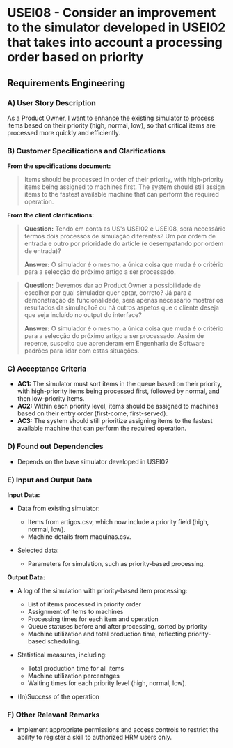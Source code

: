 # USEI08 - Consider an improvement to the simulator developed in USEI02 that takes into account a processing order based on priority

## Requirements Engineering

### A) User Story Description

As a Product Owner, I want to enhance the existing simulator to process items based on their priority (high, normal, low), so that critical items are processed more quickly and efficiently.


### B) Customer Specifications and Clarifications

**From the specifications document:**

> Items should be processed in order of their priority, with high-priority items being assigned to machines first. The system should still assign items to the fastest available machine that can perform the required operation.

**From the client clarifications:**

> **Question:** Tendo em conta as US's USEI02 e USEI08, será necessário termos dois processos de simulação diferentes? Um por ordem de entrada e outro por prioridade do article (e desempatando por ordem de entrada)?
>
> **Answer:** O simulador é o mesmo, a única coisa que muda é o critério para a selecção do próximo artigo a ser processado.

> **Question:** Devemos dar ao Product Owner a possibilidade de escolher por qual simulador quer optar, correto? Já para a demonstração da funcionalidade, será apenas necessário mostrar os resultados da simulação? ou há outros aspetos que o cliente deseja que seja incluído no output do interface?
>
> **Answer:** O simulador é o mesmo, a única coisa que muda é o critério para a selecção do próximo artigo a ser processado.
Assim de repente, suspeito que aprenderam em Engenharia de Software padrões para lidar com estas situações.



### C) Acceptance Criteria

* **AC1:** The simulator must sort items in the queue based on their priority, with high-priority items being processed first, followed by normal, and then low-priority items.
* **AC2:** Within each priority level, items should be assigned to machines based on their entry order (first-come, first-served).
* **AC3:**  The system should still prioritize assigning items to the fastest available machine that can perform the required operation.

### D) Found out Dependencies

* Depends on the base simulator developed in USEI02

### E) Input and Output Data

**Input Data:**

* Data from existing simulator:
    * Items from artigos.csv, which now include a priority field (high, normal, low). 
    * Machine details from maquinas.csv.

* Selected data:
    * Parameters for simulation, such as priority-based processing.

**Output Data:**
* A log of the simulation with priority-based item processing:
  * List of items processed in priority order 
  * Assignment of items to machines 
  * Processing times for each item and operation 
  * Queue statuses before and after processing, sorted by priority 
  * Machine utilization and total production time, reflecting priority-based scheduling. 

* Statistical measures, including:
  * Total production time for all items 
  * Machine utilization percentages 
  * Waiting times for each priority level (high, normal, low).

* (In)Success of the operation

### F) Other Relevant Remarks

* Implement appropriate permissions and access controls to restrict the ability to register a skill to authorized HRM users only.
